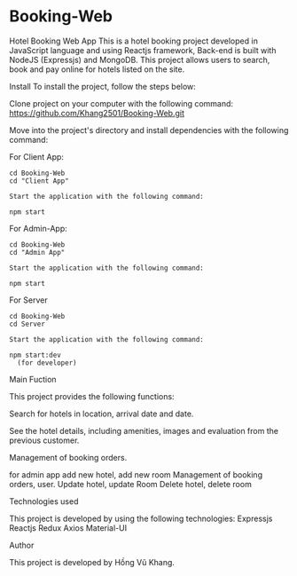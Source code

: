 # Booking-Web

Hotel Booking Web App
This is a hotel booking project developed in JavaScript language and using Reactjs framework, Back-end is built with NodeJS (Expressjs) and MongoDB. 
This project allows users to search, book and pay online for hotels listed on the site.

Install
  To install the project, follow the steps below:

  Clone project on your computer with the following command:
  https://github.com/Khang2501/Booking-Web.git

  Move into the project's directory and install dependencies with the following command:
  
  For Client App:
  
    cd Booking-Web
    cd "Client App"

    Start the application with the following command:

    npm start

  For Admin-App:
  
    cd Booking-Web
    cd "Admin App"

    Start the application with the following command:

    npm start
  
  For Server

    cd Booking-Web
    cd Server

    Start the application with the following command:

    npm start:dev 
      (for developer)

Main Fuction

This project provides the following functions:

Search for hotels in location, arrival date and date.

See the hotel details, including amenities, images and evaluation from the previous customer.

Management of booking orders.

for admin app
  add new hotel, add new room
  Management of booking orders, user.
  Update hotel, update Room
  Delete hotel, delete room
  
Technologies used

This project is developed by using the following technologies:
Expressjs
Reactjs
Redux
Axios
Material-UI

Author

This project is developed by Hồng Vũ Khang.
